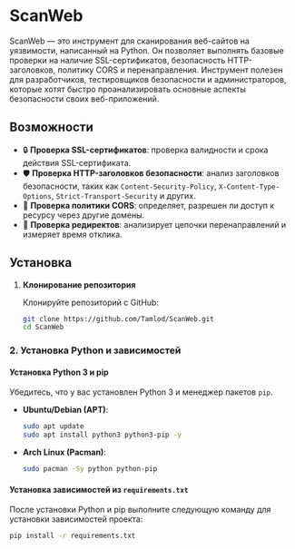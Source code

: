 # ScanWeb

ScanWeb — это инструмент для сканирования веб-сайтов на уязвимости, написанный на Python. Он позволяет выполнять базовые проверки на наличие SSL-сертификатов, безопасность HTTP-заголовков, политику CORS и перенаправления. Инструмент полезен для разработчиков, тестировщиков безопасности и администраторов, которые хотят быстро проанализировать основные аспекты безопасности своих веб-приложений.

## Возможности

- 🔒 **Проверка SSL-сертификатов**: проверка валидности и срока действия SSL-сертификата.
- 🛡️ **Проверка HTTP-заголовков безопасности**: анализ заголовков безопасности, таких как `Content-Security-Policy`, `X-Content-Type-Options`, `Strict-Transport-Security` и других.
- 🔗 **Проверка политики CORS**: определяет, разрешен ли доступ к ресурсу через другие домены.
- 🚦 **Проверка редиректов**: анализирует цепочки перенаправлений и измеряет время отклика.

## Установка

1. **Клонирование репозитория**

   Клонируйте репозиторий с GitHub:

   ```bash
   git clone https://github.com/Tamlod/ScanWeb.git
   cd ScanWeb
### 2. Установка Python и зависимостей

#### Установка Python 3 и pip

Убедитесь, что у вас установлен Python 3 и менеджер пакетов `pip`.

- **Ubuntu/Debian (APT)**:
  ```bash
  sudo apt update
  sudo apt install python3 python3-pip -y
- **Arch Linux (Pacman)**:
  ```bash
  sudo pacman -Sy python python-pip

#### Установка зависимостей из `requirements.txt`

После установки Python и pip выполните следующую команду для установки зависимостей проекта:

```bash
pip install -r requirements.txt

